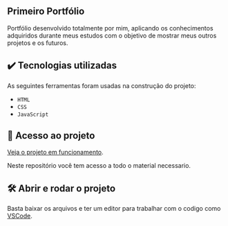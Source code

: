## Primeiro Portfólio

Portfólio desenvolvido totalmente por mim, aplicando os conhecimentos adquiridos durante meus estudos com o objetivo de mostrar meus outros projetos e os futuros.

## ✔️ Tecnologias utilizadas

As seguintes ferramentas foram usadas na construção do projeto:

-   `HTML`
-   `CSS`
-   `JavaScript`

## 📁 Acesso ao projeto

[Veja o projeto em funcionamento](https://gustavoallmport.netlify.app/).

Neste repositório você tem acesso a todo o material necessario.

## 🛠️ Abrir e rodar o projeto

Basta baixar os arquivos e ter um editor para trabalhar com o codigo como [VSCode](https://code.visualstudio.com/).
